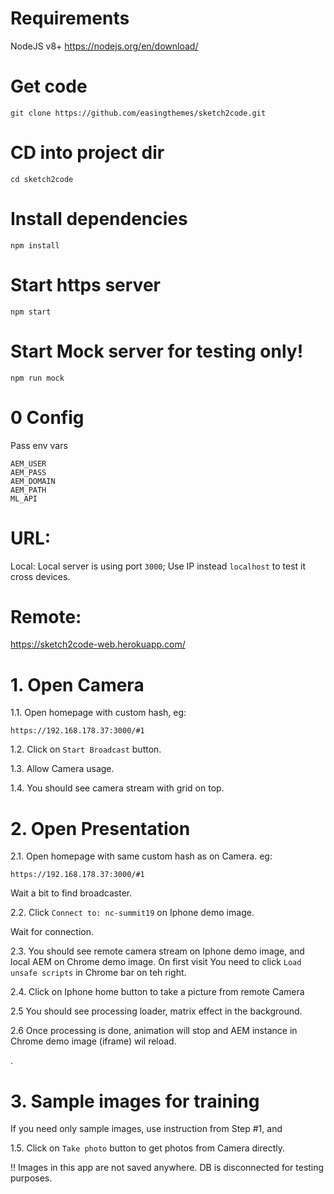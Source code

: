 # Requirements
NodeJS v8+ https://nodejs.org/en/download/

# Get code
```
git clone https://github.com/easingthemes/sketch2code.git
```

# CD into project dir
```
cd sketch2code
```

# Install dependencies
```
npm install
```

# Start https server
```
npm start
```

# Start Mock server for testing only!
```
npm run mock
```

# 0 Config

Pass env vars
```
AEM_USER
AEM_PASS
AEM_DOMAIN
AEM_PATH
ML_API
```

# URL:

Local:
Local server is using port `3000`;
Use IP instead `localhost` to test it cross devices.

# Remote:
https://sketch2code-web.herokuapp.com/

# 1. Open Camera

1.1. Open homepage with custom hash, eg:
```
https://192.168.178.37:3000/#1
```
1.2. Click on `Start Broadcast` button.

1.3. Allow Camera usage.

1.4. You should see camera stream with grid on top.

# 2. Open Presentation

2.1. Open homepage with same custom hash as on Camera. eg:
```
https://192.168.178.37:3000/#1
```
Wait a bit to find broadcaster.

2.2. Click `Connect to: nc-summit19` on Iphone demo image.

Wait for connection.

2.3. You should see remote camera stream on Iphone demo image, and local AEM on Chrome demo image.
On first visit You need to click `Load unsafe scripts` in Chrome bar on teh right.

2.4. Click on Iphone home button to take a picture from remote Camera

2.5 You should see processing loader, matrix effect in the background.

2.6 Once processing is done, animation will stop and AEM instance in Chrome demo image (iframe) wil reload.

.

# 3. Sample images for training

If you need only sample images, use instruction from Step #1, and 

1.5. Click on `Take photo` button to get photos from Camera directly.

!! Images in this app are not saved anywhere.
DB is disconnected for testing purposes.